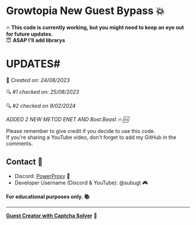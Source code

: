 # Growtopia New Guest Bypass 💥

🔥 **This code is currently working, but you might need to keep an eye out for future updates.**   
😇 **ASAP I'll add librarys**
# UPDATES#
📅 *Created on: 24/08/2023*  

🔍 *#1 checked on: 25/08/2023*

🔍 *#2 checked on 9/02/2024*

*ADDED 2 NEW METOD ENET AND Bost.Beast 🔥 🆒*

Please remember to give credit if you decide to use this code.  
If you're sharing a YouTube video, don't forget to add my GitHub in the comments.

## Contact 💬

- Discord: [PowerProxy](https://dsc.gg/powerproxy) 🚀
- Developer Username (Discord & YouTube): @subugt 🎮

**For educational purposes only. 📚**

---

[**Guest Creator with Captcha Solver**](/main.cpp) 🤖
